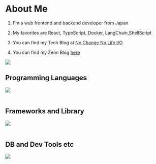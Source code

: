 # About Me

1. I'm a web frontend and backend developer from Japan

2. My favorites are React, TypeScript, Docker, LangChain,ShellScript

3. You can find my Tech Blog at [No Change No Life I/O](https://Prog0123.com/)

4. You can find my Zenn Blog [here](https://zenn.dev/Prog0123)

![](https://github-readme-stats.vercel.app/api/top-langs?username=Prog0123&show_icons=true&locale=en&layout=compact)

## Programming Languages

<img src="https://skillicons.dev/icons?i=html,css,js,ruby" /> <br /><br />

## Frameworks and Library

<img src="https://skillicons.dev/icons?i=react,rails" /> <br /><br />

## DB and Dev Tools etc

<img src="https://skillicons.dev/icons?i=mysql,postgresql,docker,git,github,vscode,linux,aws,figma" /> <br /><br />
